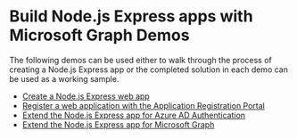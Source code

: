 # Build Node.js Express apps with Microsoft Graph Demos

The following demos can be used either to walk through the process of creating a Node.js Express app or the completed solution in each demo can be used as a working sample.

- [Create a Node.js Express web app](./01-create-app)
- [Register a web application with the Application Registration Portal](./02-arp-app)
- [Extend the Node.js Express app for Azure AD Authentication](./03-add-aad-auth)
- [Extend the Node.js Express app for Microsoft Graph](./04-add-msgraph)